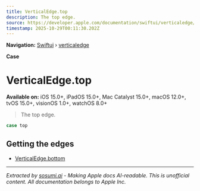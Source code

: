 ```yaml
---
title: VerticalEdge.top
description: The top edge.
source: https://developer.apple.com/documentation/swiftui/verticaledge/top
timestamp: 2025-10-29T00:11:30.202Z
---
```


**Navigation:** [Swiftui](/documentation/swiftui) › [verticaledge](/documentation/swiftui/verticaledge)

**Case**

# VerticalEdge.top

**Available on:** iOS 15.0+, iPadOS 15.0+, Mac Catalyst 15.0+, macOS 12.0+, tvOS 15.0+, visionOS 1.0+, watchOS 8.0+

> The top edge.

```swift
case top
```

## Getting the edges

- [VerticalEdge.bottom](/documentation/swiftui/verticaledge/bottom)

---

*Extracted by [sosumi.ai](https://sosumi.ai) - Making Apple docs AI-readable.*
*This is unofficial content. All documentation belongs to Apple Inc.*
